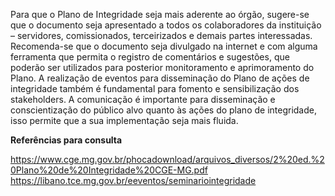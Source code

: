 Para que o Plano de Integridade seja mais aderente ao órgão, sugere-se que o documento seja apresentado a todos os colaboradores da instituição – servidores, comissionados, terceirizados e demais partes interessadas. Recomenda-se que o documento seja divulgado na internet e com alguma ferramenta que permita o registro de comentários e sugestões, que poderão ser utilizados para posterior monitoramento e aprimoramento do Plano. 
A realização de eventos para disseminação do Plano de ações de integridade também é fundamental para fomento e sensibilização dos stakeholders.
A comunicação é importante para disseminação e conscientização do público alvo quanto às ações do plano de integridade, isso permite que a sua implementação seja mais fluida.  

**Referências para consulta**

https://www.cge.mg.gov.br/phocadownload/arquivos_diversos/2%20ed.%20Plano%20de%20Integridade%20CGE-MG.pdf
https://libano.tce.mg.gov.br/eeventos/seminariointegridade
